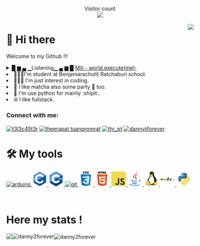 <p align="center"> 
  Visitor count<br>
<img src="https://profile-counter.glitch.me/Danny2Forever/count.svg"/>
</p>

<a href="https://www.youtube.com/watch?v=oSjzMHQv-M8" target="_blank"><img src="https://cdn.discordapp.com/attachments/993443274578743306/1043579102835265566/7191b49be7a0509c.gif" align="right"></a>


# 👋 Hi there

<p>Welcome to my Github !!!</p>
<details>
  <summary>█ ▆ ▄ ▁Listening▁ ▄ ▆ █ <a href="https://www.youtube.com/watch?v=ESx_hy1n7HA">Mili - world.execute(me);</a></summary> 

  ```java
package goddrinksjava;

/**
 * The program GodDrinksJava implement an application that
 * craetes an empty simulated world with no meaning or purpose.
 * 
 * @author nomocashew
 */
public class GodDrinksJava {
    public static void main(String[] args) {
        Thing me = new Lovable("Me", 0, true, -1, false);
        Thing you = new Lovable("You" , 0, false, -1, false);
        World world = new World(5);
        world.addThing(me);
        world.addThing(you);
        world.startSimulation();

        if(me instanceof PointSet){
            you.addAttribute(me.getDimensions().toAttribute());
            me.resetDimensions();
        }

        if(me instanceof Circle){
            you.addAttribute(me.getCircumference().toAttribute());
            me.resetCircumference();
        }

        if(me instanceof SineWave){
            you.aadAction("sit" , me.getTangent(you.getXposition()));
        }

        if(me instanceof Sequence){
            me.setLimit(you.toLimit());
        }

        me.toggleCurrent();

        me.canSee(false);
        me.addFeeling("dizzy");

        world.timeTravelForTwo("AD" , 617, me, you);
        world.timeTravelForTwo("BC" , 3691, me, you);

        world.unite(me, you);

        if(me.getNumwStimulationsAvailable() >= you.getNumwStimulationsNeeded()){
            you.setSatisfaction(me.toSatisfaction());
        }

        if(you.getFeelingIndex("happy") != -1){
            me.requestExecution(world);
        }

        world.lockThing(me);
        world.lockThing(you);

        if(me instanceof Eggplant){
            you.addAttribute(me.getNutrients().toAttribute());
            me.resetNutrients();
        }

        if(me instanceof Tomato){
            you.addAttribute(me.getAntioxidants().toAttribute());
            me.resetAntioxidants();
        }

        if(me instanceof TabbyCat){
            me.purr();
        }

        if(world.getGod().equals(me)){
            me.setProof(you.toProof());
        }

        me.toggleGender();

        world.procreate(me, you);

        me.toggleRoleBDSM();

        world.makeHigh(me);
        world.makeHigh(you);

        if(me.getSenseIndex("vibration")){
            me.addFeeling("complete");
        }

        world.unlock(you);
        world.removeThing(you);
        me.lookFor(you, world);
        me.lookFor(you, world);
        me.lookFor(you, world);
        me.lookFor(you, world);
        me.lookFor(you, world);

        if(me.getMemory().isErasable()){
            me.removeFeeling("disheartened");
        }

        try{
            me.setOpinion(me.getOpinionIndex("you are here"), false);
        }
        catch(IllegalArgumentException e){
            world.announce("God is always true.");
        }

        world.runExecution();
        world.runExecution();
        world.runExecution();
        world.runExecution();
        world.runExecution();
        world.runExecution();
        world.runExecution();
        world.runExecution();
        world.runExecution();
        world.runExecution();
        world.runExecution();
        world.runExecution();
        world.announce("1" , "de");
        world.announce("2" , "es");
        world.announce("3" , "fr");
        world.announce("4" , "kr");
        world.announce("5" , "se");
        world.announce("6" , "cn");
        world.runExecution();

        if(world.isExecutableBy(me)){
            you.setExecution();
        }
        if(world.getThingIndex(you) != -1){
            world.runExecution();
        }
        
        me.escape(world);

        me.learnTopic("love");
        me.takeExamTopic("love");
        me.getAlgebraicExpression("love");
        me.escape("love");

        world.execute(me);

    }

}
  ```
</details>
<li>🧑🏽‍🏫I'm student at Benjamarachutit Ratchaburi school.</li>
<li>👨🏽‍💻 I'm just interest in coding.</li>
<li>🍵 I like matcha also some party 🥂 too.</li>
<li>🐍 I'm use python for mainly :shipit:.</li>
<li>🌐 I like fullstack.</li>

<h3 align="left">Connect with me:</h3>
<p align="left">
<a href="https://kaggle.com/t3l3c45t3r" target="blank"><img align="center" src="https://raw.githubusercontent.com/rahuldkjain/github-profile-readme-generator/master/src/images/icons/Social/kaggle.svg" alt="t3l3c45t3r" height="30" width="40" /></a>
<a href="https://www.facebook.com/profile.php?id=100021832331958" target="blank"><img align="center" src="https://raw.githubusercontent.com/rahuldkjain/github-profile-readme-generator/master/src/images/icons/Social/facebook.svg" alt="theerapat tuanpromrat" height="30" width="40" /></a>
<a href="https://instagram.com/thr_pt" target="blank"><img align="center" src="https://raw.githubusercontent.com/rahuldkjain/github-profile-readme-generator/master/src/images/icons/Social/instagram.svg" alt="thr_pt" height="30" width="40" /></a>
<a href="https://www.youtube.com/channel/UCcMF4UCxs4z6ZxYGZpsFzCg" target="blank"><img align="center" src="https://raw.githubusercontent.com/rahuldkjain/github-profile-readme-generator/master/src/images/icons/Social/youtube.svg" alt="dannyiiforever" height="30" width="40" /></a>
  
</p>

<h1>🛠️ My tools</h1>
<div style="align:center;">
  <p align="left"> 
    <a href="https://www.arduino.cc/" target="_blank" rel="noreferrer"> <img src="https://cdn.worldvectorlogo.com/logos/arduino-1.svg" alt="arduino" width="40" height="40"/> </a> 
    <a href="https://www.cprogramming.com/" target="_blank" rel="noreferrer"> <img src="https://raw.githubusercontent.com/devicons/devicon/master/icons/c/c-original.svg" alt="c" width="40" height="40"/> </a> 
    <a href="https://www.w3schools.com/cpp/" target="_blank" rel="noreferrer"> <img src="https://raw.githubusercontent.com/devicons/devicon/master/icons/cplusplus/cplusplus-original.svg" alt="cplusplus" width="40" height="40"/> </a> 
    <a href="https://git-scm.com/" target="_blank" rel="noreferrer"> <img src="https://www.vectorlogo.zone/logos/git-scm/git-scm-icon.svg" alt="git" width="40" height="40"/> </a> 
    <a href="https://www.w3schools.com/css/" target="_blank" rel="noreferrer"> <img src="https://raw.githubusercontent.com/devicons/devicon/master/icons/css3/css3-original-wordmark.svg" alt="css3" width="40" height="40"/> </a> 
    <a href="https://www.w3.org/html/" target="_blank" rel="noreferrer"> <img src="https://raw.githubusercontent.com/devicons/devicon/master/icons/html5/html5-original-wordmark.svg" alt="html5" width="40" height="40"/> </a> 
    <a href="https://developer.mozilla.org/en-US/docs/Web/JavaScript" target="_blank" rel="noreferrer"> <img src="https://raw.githubusercontent.com/devicons/devicon/master/icons/javascript/javascript-original.svg" alt="javascript" width="40" height="40"/> </a>
    <a href="https://www.java.com" target="_blank" rel="noreferrer"> <img src="https://raw.githubusercontent.com/devicons/devicon/master/icons/java/java-original.svg" alt="java" width="40" height="40"/> </a>  
    <a href="https://www.linux.org/" target="_blank" rel="noreferrer"> <img src="https://raw.githubusercontent.com/devicons/devicon/master/icons/linux/linux-original.svg" alt="linux" width="40" height="40"/> </a> 
    <a href="https://nodejs.org" target="_blank" rel="noreferrer"> <img src="https://raw.githubusercontent.com/devicons/devicon/master/icons/nodejs/nodejs-original-wordmark.svg" alt="nodejs" width="40" height="40"/> </a> 
    <a href="https://www.python.org" target="_blank" rel="noreferrer"> <img src="https://raw.githubusercontent.com/devicons/devicon/master/icons/python/python-original.svg" alt="python" width="40" height="40"/> </a>
  </p>
</div>
<br>

# Here my stats !

<img src="http://pixelartmaker-data-78746291193.nyc3.digitaloceanspaces.com/image/0daa28709f13d67.png" align="left">

<p><img align="left" src="https://github-readme-stats.vercel.app/api/top-langs?username=danny2forever&show_icons=true&locale=en&layout=compact&hide=jupyter%20notebook" alt="danny2forever"/></p>

<p><img align="center" src="https://github-readme-streak-stats.herokuapp.com/?user=danny2forever&" alt="danny2forever" /></p>
